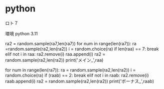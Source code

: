 # python
ロト７

環境
python 3.11

ra2 = random.sample(ra7,len(ra7))
for num in range(len(ra7)):
    ra =random.sample(ra2,len(ra2))
    i = random.choice(ra)
    if len(raa) == 7:
        break
    elif not i in raa:
        ra2.remove(i)
        raa.append(i)
        ra2 = random.sample(ra2,len(ra2))
print('メイン_',raa)


 
for num in range(len(ra7)):
    ra = random.sample(ra2,len(ra2))
    i = random.choice(ra)
    if (raab) == 2:
        break
    elif not i in raab:
        ra2.remove(i)
        raab.append(i)
        ra2 = random.sample(ra2,len(ra2))
print('ボーナス_',raab)
